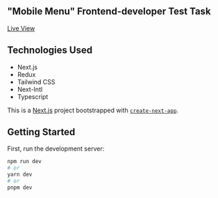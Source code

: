 ## "Mobile Menu" Frontend-developer Test Task

<a href="https://mobile-menu-testtask.vercel.app/">Live View</a>

## Technologies Used

- Next.js
- Redux
- Tailwind CSS
- Next-Intl
- Typescript

This is a [Next.js](https://nextjs.org/) project bootstrapped with [`create-next-app`](https://github.com/vercel/next.js/tree/canary/packages/create-next-app).

## Getting Started

First, run the development server:

```bash
npm run dev
# or
yarn dev
# or
pnpm dev
```
